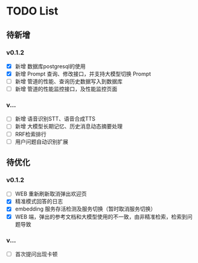 # TODO List

## 待新增

### v0.1.2

- [X] 新增 数据库postgresql的使用
- [X] 新增 Prompt 查询、修改接口，并支持大模型切换 Prompt
- [ ] 新增 管道的性能、查询历史数据写入到数据库
- [ ] 新增 管道的性能监控接口，及性能监控页面

### v...

- [ ] 新增 语音识别STT、语音合成TTS
- [ ] 新增 大模型长期记忆、历史消息动态摘要处理
- [ ] RRF检索排行
- [ ] 用户问题自动识别扩展

## 待优化

### v0.1.2

- [ ] WEB 重新刷新取消弹出欢迎页
- [X] 精准模式回答的日志
- [X] embedding 服务存活检测及服务切换（暂时取消服务切换）
- [X] WEB 端，弹出的参考文档和大模型使用的不一致，由非精准检索，检索到问题导致

### v...

- [ ] 首次提问出现卡顿
